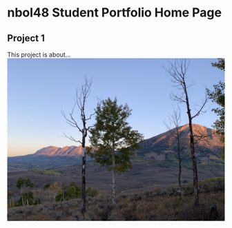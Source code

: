 # nbol48 Student Portfolio Home Page

## Project 1
This project is about...
![Photo of Raggeds Wilderness, 2022](img/4405B35F-B11A-4860-820C-7C77B24DC3B1_1_105_c.jpeg)
